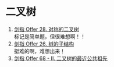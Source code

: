 # 二叉树 

1. [剑指 Offer 28. 对称的二叉树](https://leetcode.cn/problems/dui-cheng-de-er-cha-shu-lcof/)  
    标记是简单题，但很难想啊！！
2. [剑指 Offer 26. 树的子结构](https://leetcode.cn/problems/shu-de-zi-jie-gou-lcof/)  
    挺难的啊，难想出来！
3. [剑指 Offer 68 - II. 二叉树的最近公共祖先](https://leetcode.cn/problems/er-cha-shu-de-zui-jin-gong-gong-zu-xian-lcof/)
